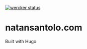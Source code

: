 [![wercker status](https://app.wercker.com/status/7fd802d86554637bcde949a4b61915db/s/master "wercker status")](https://app.wercker.com/project/byKey/7fd802d86554637bcde949a4b61915db)
# natansantolo.com

Built with Hugo
